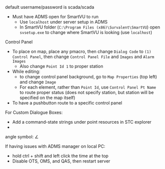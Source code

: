 default username/password is scada/scada

- Must have ADMS open for SmartVU to run
	- Use `localhost` under server setup in ADMS
	- In SmartVU folder (`C:\Program Files (x86)\Survalent\SmartVU`) open `svsetup.exe` to change where SmartVU is looking (use `localhost`)

Control Panel
- To place on map, place any pmacro, then change `Dialog Code` to `(1) Control Panel`, then change `Control Panel File` and `Images`  and `Alarm Images`
	- Also change `Point Id 1` to proper station
- While editing:
	- to change control panel background, go to `Map Properties` (top left) and change `Image`
	- For each element, rather than `Point Id`, use `Control Panel Pt Name` to route proper status (does not specify station, but station will be specified on the map itself)
- To have a pushbutton route to a specific control panel

For Custom Dialogue Boxes:
- Add a command-state strings under point resources in STC explorer
- 

angle symbol:
∠

If having issues with ADMS manager on local PC:
- hold ctrl + shift and left click the time at the top
- Disable OTS, OMS, and QAS, then restart server